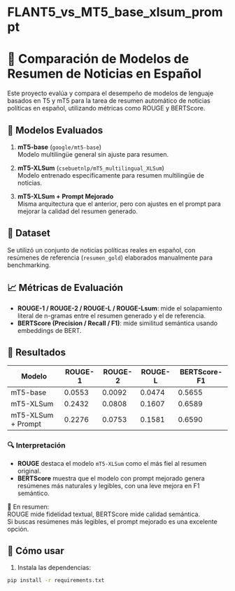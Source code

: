 # FLANT5_vs_MT5_base_xlsum_prompt
# 📰 Comparación de Modelos de Resumen de Noticias en Español

Este proyecto evalúa y compara el desempeño de modelos de lenguaje basados en T5 y mT5 para la tarea de resumen automático de noticias políticas en español, utilizando métricas como ROUGE y BERTScore.

## 📌 Modelos Evaluados

1. **mT5-base** (`google/mt5-base`)  
   Modelo multilingüe general sin ajuste para resumen.

2. **mT5-XLSum** (`csebuetnlp/mT5_multilingual_XLSum`)  
   Modelo entrenado específicamente para resumen multilingüe de noticias.

3. **mT5-XLSum + Prompt Mejorado**  
   Misma arquitectura que el anterior, pero con ajustes en el prompt para mejorar la calidad del resumen generado.

## 🧪 Dataset

Se utilizó un conjunto de noticias políticas reales en español, con resúmenes de referencia (`resumen_gold`) elaborados manualmente para benchmarking.

## 📈 Métricas de Evaluación

- **ROUGE-1 / ROUGE-2 / ROUGE-L / ROUGE-Lsum**: mide el solapamiento literal de n-gramas entre el resumen generado y el de referencia.
- **BERTScore (Precision / Recall / F1)**: mide similitud semántica usando embeddings de BERT.

## 🧠 Resultados

| Modelo              | ROUGE-1 | ROUGE-2 | ROUGE-L | BERTScore-F1 |
|---------------------|---------|---------|---------|--------------|
| mT5-base            | 0.0553  | 0.0092  | 0.0474  | 0.5655       |
| mT5-XLSum           | 0.2432  | 0.0808  | 0.1607  | 0.6589       |
| mT5-XLSum + Prompt  | 0.2276  | 0.0753  | 0.1581  | 0.6590       |

### 🔍 Interpretación

- **ROUGE** destaca el modelo `mT5-XLSum` como el más fiel al resumen original.
- **BERTScore** muestra que el modelo con prompt mejorado genera resúmenes más naturales y legibles, con una leve mejora en F1 semántico.

📌 En resumen:  
ROUGE mide fidelidad textual, BERTScore mide calidad semántica.  
Si buscas resúmenes más legibles, el prompt mejorado es una excelente opción.

## 🚀 Cómo usar

1. Instala las dependencias:

```bash
pip install -r requirements.txt
